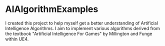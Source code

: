 # AIAlgorithmExamples
I created this project to help myself get a better understanding of Artificial Intelligence Algorithms.
I aim to implement various algorithms derived from the textbook "Artificial Intelligence For Games" by Millington and Funge within UE4.
